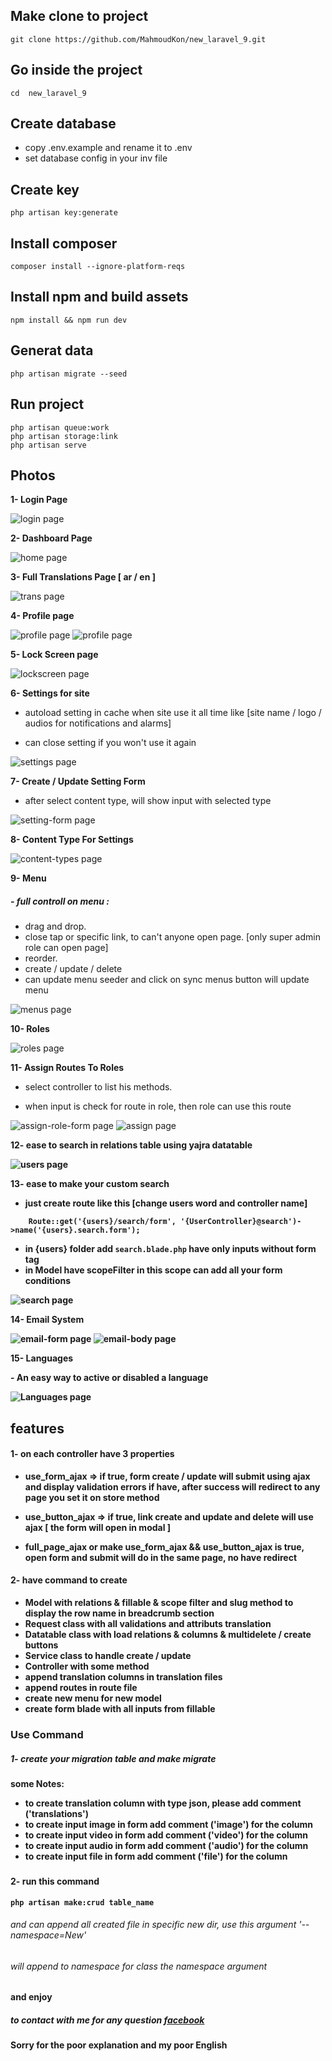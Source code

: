 ## Make clone to project
```
git clone https://github.com/MahmoudKon/new_laravel_9.git
```

## Go inside the project
```
cd  new_laravel_9
```

## Create database
* copy .env.example and rename it to .env
* set database config in your inv file

## Create key
```
php artisan key:generate
```

## Install composer
```
composer install --ignore-platform-reqs

```

## Install npm and build assets
```
npm install && npm run dev
```

## Generat data
```
php artisan migrate --seed
```

## Run project
```
php artisan queue:work
php artisan storage:link
php artisan serve
```


## Photos

<b>1- Login Page</b>
<p>
    <img src="https://github.com/MahmoudKon/new_laravel_9/blob/master/photos/login.png" alt="login page">
</p>

<b>2- Dashboard Page</b>
<p>
    <img src="https://github.com/MahmoudKon/new_laravel_9/blob/master/photos/home.png" alt="home page">
</p>

<b>3- Full Translations Page [ ar / en ]</b>
<p>
    <img src="https://github.com/MahmoudKon/new_laravel_9/blob/master/photos/trans.png" alt="trans page">
</p>

<b>4- Profile page</b>
<p>
    <img src="https://github.com/MahmoudKon/new_laravel_9/blob/master/photos/profile.png" alt="profile page">
    <img src="https://github.com/MahmoudKon/new_laravel_9/blob/master/photos/profile2.png" alt="profile page">
</p>

<b>5- Lock Screen page</b>
<p>
    <img src="https://github.com/MahmoudKon/new_laravel_9/blob/master/photos/lockscreen.png" alt="lockscreen page">
</p>

<b>6- Settings for site</b>
* autoload setting in cache when site use it all time like [site name / logo / audios for notifications and alarms] </p>
* can close setting if you won't use it again </p>
<p>
    <img src="https://github.com/MahmoudKon/new_laravel_9/blob/master/photos/settings.png" alt="settings page">
</p>

<b>7- Create / Update Setting Form</b>
- after select content type, will show input with selected type </p>
<p>
    <img src="https://github.com/MahmoudKon/new_laravel_9/blob/master/photos/setting-form.png" alt="setting-form page">
</p>

<b>8- Content Type For Settings</b>
<p>
    <img src="https://github.com/MahmoudKon/new_laravel_9/blob/master/photos/content-types.png" alt="content-types page">
</p>

<b>9- Menu</b>
##### - full controll on menu :
* drag and drop.
* close tap or specific link, to can't anyone open page. [only super admin role can open page]
* reorder.
* create / update / delete
* can update menu seeder and click on sync menus button will update menu 
<p>
    <img src="https://github.com/MahmoudKon/new_laravel_9/blob/master/photos/menus.png" alt="menus page">
</p>

<b>10- Roles</b>
<p>
    <img src="https://github.com/MahmoudKon/new_laravel_9/blob/master/photos/roles.png" alt="roles page">
</p>

<b>11- Assign Routes To Roles</b>
- select controller to list his methods. </p>
- when input is check for route in role, then role can use this route </p>
<p>
    <img src="https://github.com/MahmoudKon/new_laravel_9/blob/master/photos/assign-role-form.png" alt="assign-role-form page">
    <img src="https://github.com/MahmoudKon/new_laravel_9/blob/master/photos/assign.png" alt="assign page">
</p>

<b>12- ease to search in relations table using yajra datatable</p>
<p>
    <img src="https://github.com/MahmoudKon/new_laravel_9/blob/master/photos/users.png" alt="users page">
</p>

<b>13- ease to make your custom search</b>

- just create route like this [change users word and controller name]
```
    Route::get('{users}/search/form', '{UserController}@search')->name('{users}.search.form');
```
- in {users} folder add `` search.blade.php `` have only inputs without form tag 
- in Model have scopeFilter in this scope can add all your form conditions
<p>
    <img src="https://github.com/MahmoudKon/new_laravel_9/blob/master/photos/search.png" alt="search page">
</p>

<p>14- Email System</p>
<p>
    <img src="https://github.com/MahmoudKon/new_laravel_9/blob/master/photos/email-form.png" alt="email-form page">
    <img src="https://github.com/MahmoudKon/new_laravel_9/blob/master/photos/email-body.png" alt="email-body page">
</p>

<p>15- Languages</p>
- An easy way to active or disabled a language
<p>
    <img src="https://github.com/MahmoudKon/new_laravel_9/blob/master/photos/lang.png" alt="Languages page">
</p>


## features

#### 1- on each controller have 3 properties</p>
* use_form_ajax => if true, form create / update will submit using ajax and display validation errors if have, after success will redirect to any page you set it on store method</p>
* use_button_ajax => if true, link create and update and delete will use ajax [ the form will open in modal ]</p>
* full_page_ajax or make use_form_ajax && use_button_ajax is true, open form and submit will do in the same page, no have redirect </p>

#### 2- have command to create
- Model with relations & fillable & scope filter and slug method to display the row name in breadcrumb section
- Request class with all validations and attributs translation
- Datatable class with load relations & columns & multidelete / create buttons
- Service class to handle create / update
- Controller with some method
- append translation columns in translation files
- append routes in route file
- create new menu for new model
- create form blade with all inputs from fillable


### Use Command
##### 1- create your migration table and make migrate </p>
<b> some Notes: </b>
- to create translation column with type json, please add comment ('translations')
- to create input image in form add comment ('image') for the column
- to create input video in form add comment ('video') for the column
- to create input audio in form add comment ('audio') for the column
- to create input file in form add comment ('file') for the column

###

#### 2- run this command
```
php artisan make:crud table_name
```
###### and can append all created file in specific new dir, use this argument '--namespace=New'
###### will append to namespace for class the namespace argument

#### and enjoy


##### to contact with me for any question <a href='https://www.facebook.com/MahmoudK0n/'> facebook </a>

#### Sorry for the poor explanation and my poor English



